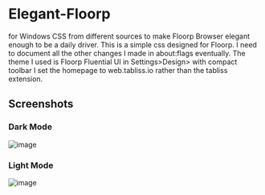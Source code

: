 # Elegant-Floorp 
for Windows
CSS from different sources to make Floorp Browser elegant enough to be a daily driver.
This is a simple css designed for Floorp.
I need to document all the other changes I made in about:flags eventually.
The theme I used is Floorp Fluential UI in Settings>Design> with compact toolbar
I set the homepage to web.tabliss.io rather than the tabliss extension.
## Screenshots
### Dark Mode
![image](https://github.com/user-attachments/assets/09790d43-f390-4cda-90b7-20b1e40e90ec)

### Light Mode
![image](https://github.com/user-attachments/assets/4126c559-8b82-4ce0-b33f-e15327294572)
